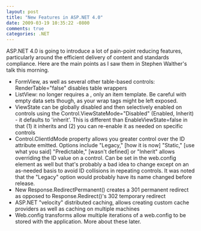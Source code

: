 ```yaml
---
layout: post
title: "New Features in ASP.NET 4.0"
date: 2009-03-19 10:35:22 -0800
comments: true
categories: .NET
---
```

<p>ASP.NET 4.0 is going to introduce a lot of pain-point reducing features, particularly around the efficient delivery of content and standards compliance. Here are the main points as I saw them in Stephen Walther's talk this morning.</p>

<ul><li>FormView, as well as several other table-based controls: RenderTable="false" disables table wrappers</li>
<li>ListView: no longer requires a <layouttemplate>, only an item template. Be careful with empty data sets though, as your wrap tags might be left exposed.</layouttemplate></li>
<li>ViewState can be globally disabled and then selectively enabled on controls using the Control.ViewStateMode="Disabled" (Enabled, Inherit) - it defaults to 'inherit'. This is different than EnableViewState=false in that (1) it inherits and (2) you can re-enable it as needed on specific controls</li>
<li>Control.ClientIdMode property allows you greater control over the ID attribute emitted. Options include "Legacy," [how it is now] "Static," [use what you said] "Predictable," [wasn't defined] or "Inherit" allows overriding the ID value on a control. Can be set in the <pages> web.config element as well but that's probably a bad idea to change except on an as-needed basis to avoid ID collisions in repeating controls. It was noted that the "Legacy" option would probably have its name changed before release.</pages></li>
<li>New Response.RedirectPermanent() creates a 301 permanent redirect as opposed to Response.Redirect()'s 302 temporary redirect</li>
<li>ASP.NET "velocity" distributed caching, allows creating custom cache providers as well as caching on multiple machines</li>
<li>Web.config transforms allow multiple iterations of a web.config to be stored with the application. More about these later.</li>
</ul>
